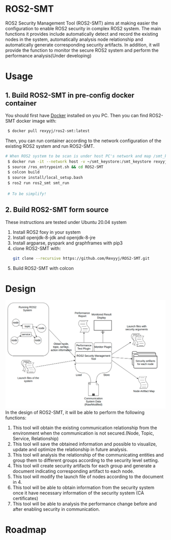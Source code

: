 # ROS2-SMT
ROS2 Security Management Tool (ROS2-SMT) aims at making easier the configuration to enable ROS2 security in complex ROS2 system. The main functions it provides include automatically detect and record the existing nodes in the system, automatically analysis node relationship and automatically generate corresponding security artifacts. In addition, it will provide the function to monitor the secure ROS2 system and perform the performance analysis(Under developing)

# Usage
## 1. Build ROS2-SMT in pre-config docker container
   You should first have [Docker](https://docs.docker.com/engine/install/ubuntu/) installed on you PC. Then you can find ROS2-SMT docker image with:
   ```bash
    $ docker pull rexyyj/ros2-smt:latest
   ```
   Then, you can run container according to the network configuration of the existing ROS2 system and run ROS2-SMT.
   ```bash
   # When ROS2 system to be scan is under host PC's network and map /smt_keystore in docker container to host's ~/smt_keystore(or other directory you prefer)
    $ docker run -it --network host -v ~/smt_keystore:/smt_keystore rexyyj/ros2-smt:latest
    $ source /ros_entrypoint.sh && cd ROS2-SMT
    $ colcon build
    $ source install/local_setup.bash
    $ ros2 run ros2_smt smt_run

    # To be simplify!
   ```
   
   
## 2. Build ROS2-SMT form source
These instructions are tested under Ubuntu 20.04 system
1. Install ROS2 foxy in your system
2. Install openjdk-8-jdk and openjdk-8-jre 
3. Install argparse, pyspark and graphframes with pip3
4. clone ROS2-SMT with:
   ```bash
   git clone --recursive https://github.com/Rexyyj/ROS2-SMT.git
   ``` 
5. Build ROS2-SMT with colcon

# Design
![Design](./figures/design.png)
In the design of ROS2-SMT, it will be able to perform the following functions:
1. This tool will obtain the existing communication relationship from the environment when the communication is not secured.(Node, Topic, Service, Relationship)
2. This tool will save the obtained information and possible to visualize, update and optimize the relationship in future analysis.
3. This tool will analysis the relationship of the communicating entities and group them to different groups according to the security level setting.
4. This tool will create security artifacts for each group and generate a document indicating corresponding artifact to each node.
5. This tool will modify the launch file of nodes according to the document in 4.
6. This tool will be able to obtain information from the security system once it have necessary information of the security system (CA certificates)
7. This tool will be able to analysis the performance change before and after enabling security in communication.


# Roadmap
